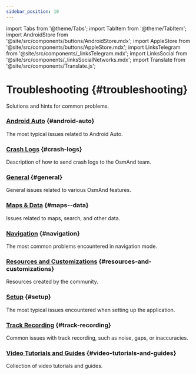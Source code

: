 ```yaml
---
sidebar_position: 10
---
```


import Tabs from '@theme/Tabs';
import TabItem from '@theme/TabItem';
import AndroidStore from '@site/src/components/buttons/AndroidStore.mdx';
import AppleStore from '@site/src/components/buttons/AppleStore.mdx';
import LinksTelegram from '@site/src/components/_linksTelegram.mdx';
import LinksSocial from '@site/src/components/_linksSocialNetworks.mdx';
import Translate from '@site/src/components/Translate.js';

# Troubleshooting {#troubleshooting}

Solutions and hints for common problems.

### [Android Auto](android_auto.md) {#android-auto}

The most typical issues related to Android Auto.

### [Crash Logs](./crash-logs.md) {#crash-logs}

Description of how to send crash logs to the OsmAnd team.

### [General](./general.md) {#general}

General issues related to various OsmAnd features.

### [Maps & Data](./maps-data.md) {#maps--data}

Issues related to maps, search, and other data.

### [Navigation](./navigation.md) {#navigation}

The most common problems encountered in navigation mode.

### [Resources and Customizations](./resources) {#resources-and-customizations}

Resources created by the community.

### [Setup](./setup.md) {#setup}

The most typical issues encountered when setting up the application.

### [Track Recording](./track-recording-issues.md) {#track-recording}

Common issues with track recording, such as noise, gaps, or inaccuracies.

### [Video Tutorials and Guides](./video-tutorials.md) {#video-tutorials-and-guides}

Collection of video tutorials and guides.
